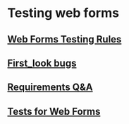 # Testing web forms
## [Web Forms Testing Rules](https://github.com/MariaDash/Testing-web-forms/blob/main/Web_Forms_Testing_Rules.md)
## [First_look bugs](https://github.com/MariaDash/Testing-web-forms/blob/main/First_Look_Bugs_web_form.md)
## [Requirements Q&A](https://github.com/MariaDash/Testing-web-forms/blob/main/RequirementsQ%26A.md)
## [Tests for Web Forms](https://github.com/MariaDash/Testing-web-forms/blob/main/Tests_for_web_forms.md)
